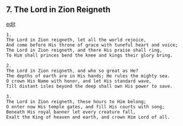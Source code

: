 
## 7.  The Lord in Zion Reigneth
[edit](https://docs.google.com/document/d/1NfulVsSV%2DDG0d9VrYvsv6fD4Cf90p_oP/edit?mode=html)




    1.
    The Lord in Zion reigneth, let all the world rejoice,
    And come before His throne of grace with tuneful heart and voice;
    The Lord in Zion reigneth, and there His praise shall ring,
    To Him shall princes bend the knee and kings their glory bring.

    2.
    The Lord in Zion reigneth, and who so great as He?
    The depths of earth are in His hands; He rules the mighty sea.
    O crown His Name with honor, and let His standard wave,
    Till distant isles beyond the deep shall own His power to save.

    3.
    The Lord in Zion reigneth, these hours to Him belong;
    O enter now His temple gates, and fill His courts with song;
    Beneath His royal banner let every creature fall,
    Exalt the King of heaven and earth, and crown Him Lord of all.
